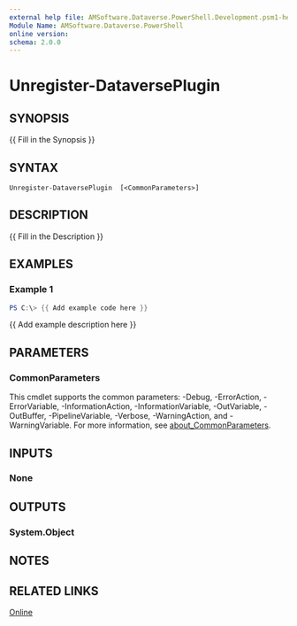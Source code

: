 ```yaml
---
external help file: AMSoftware.Dataverse.PowerShell.Development.psm1-help.xml
Module Name: AMSoftware.Dataverse.PowerShell
online version:
schema: 2.0.0
---
```


# Unregister-DataversePlugin

## SYNOPSIS
{{ Fill in the Synopsis }}

## SYNTAX

```
Unregister-DataversePlugin  [<CommonParameters>]
```

## DESCRIPTION
{{ Fill in the Description }}

## EXAMPLES

### Example 1
```powershell
PS C:\> {{ Add example code here }}
```

{{ Add example description here }}

## PARAMETERS

### CommonParameters
This cmdlet supports the common parameters: -Debug, -ErrorAction, -ErrorVariable, -InformationAction, -InformationVariable, -OutVariable, -OutBuffer, -PipelineVariable, -Verbose, -WarningAction, and -WarningVariable. For more information, see [about_CommonParameters](http://go.microsoft.com/fwlink/?LinkID=113216).

## INPUTS

### None

## OUTPUTS

### System.Object
## NOTES

## RELATED LINKS

[Online](https://github.com/AMSoftwareNL/DataversePowershell/blob/main/docs/Unregister-DataversePlugin.md)
